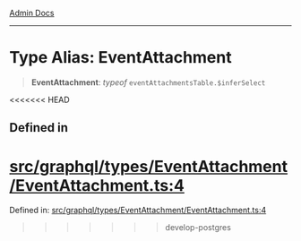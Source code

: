 [Admin Docs](/)

***

# Type Alias: EventAttachment

> **EventAttachment**: *typeof* `eventAttachmentsTable.$inferSelect`

<<<<<<< HEAD
## Defined in

[src/graphql/types/EventAttachment/EventAttachment.ts:4](https://github.com/NishantSinghhhhh/talawa-api/blob/ff0f1d6ae21d3428519b64e42fe3bfdff573cb6e/src/graphql/types/EventAttachment/EventAttachment.ts#L4)
=======
Defined in: [src/graphql/types/EventAttachment/EventAttachment.ts:4](https://github.com/PalisadoesFoundation/talawa-api/blob/37e2d6abe1cabaa02f97a3c6c418b81e8fcb5a13/src/graphql/types/EventAttachment/EventAttachment.ts#L4)
>>>>>>> develop-postgres
